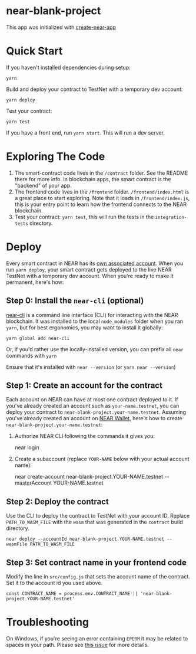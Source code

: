 near-blank-project
==================

This app was initialized with [create-near-app]

Quick Start
===========

If you haven't installed dependencies during setup:

    yarn

Build and deploy your contract to TestNet with a temporary dev account:

    yarn deploy

Test your contract:

    yarn test

If you have a front end, run `yarn start`. This will run a dev server.

Exploring The Code
==================

1. The smart-contract code lives in the `/contract` folder. See the README there for
   more info. In blockchain apps, the smart contract is the "backend" of your app.
2. The frontend code lives in the `/frontend` folder. `/frontend/index.html` is a great
   place to start exploring. Note that it loads in `/frontend/index.js`,
   this is your entry point to learn how the frontend connects to the NEAR blockchain.
3. Test your contract: `yarn test`, this will run the tests in the `integration-tests` directory.

Deploy
======

Every smart contract in NEAR has its [own associated account][NEAR accounts]. 
When you run `yarn deploy`, your smart contract gets deployed to the live NEAR TestNet with a temporary dev account.
When you're ready to make it permanent, here's how:

Step 0: Install the `near-cli` (optional)
-------------------------------------

[near-cli] is a command line interface (CLI) for interacting with the NEAR blockchain. It was installed to the local
`node_modules` folder when you ran `yarn`, but for best ergonomics, you may want to install it globally:

    yarn global add near-cli

Or, if you'd rather use the locally-installed version, you can prefix all `near` commands with `yarn`

Ensure that it's installed with `near --version` (or `yarn near --version`)

Step 1: Create an account for the contract
------------------------------------------

Each account on NEAR can have at most one contract deployed to it. If you've already created an account such as
`your-name.testnet`, you can deploy your contract to `near-blank-project.your-name.testnet`. Assuming you've
already created an account on [NEAR Wallet], here's how to create `near-blank-project.your-name.testnet`:

1. Authorize NEAR CLI following the commands it gives you:

      near login

2. Create a subaccount (replace `YOUR-NAME` below with your actual account name):

      near create-account near-blank-project.YOUR-NAME.testnet --masterAccount YOUR-NAME.testnet

Step 2: Deploy the contract
---------------------------

Use the CLI to deploy the contract to TestNet with your account ID.
Replace `PATH_TO_WASM_FILE` with the `wasm` that was generated in the `contract` build directory.

    near deploy --accountId near-blank-project.YOUR-NAME.testnet --wasmFile PATH_TO_WASM_FILE

Step 3: Set contract name in your frontend code
-----------------------------------------------

Modify the line in `src/config.js` that sets the account name of the contract. Set it to the account id you used above.

    const CONTRACT_NAME = process.env.CONTRACT_NAME || 'near-blank-project.YOUR-NAME.testnet'

Troubleshooting
===============

On Windows, if you're seeing an error containing `EPERM` it may be related to spaces in your path. Please see
[this issue](https://github.com/zkat/npx/issues/209) for more details.

  [create-near-app]: https://github.com/near/create-near-app
  [Node.js]: https://nodejs.org/en/download/package-manager/
  [jest]: https://jestjs.io/
  [NEAR accounts]: https://docs.near.org/concepts/basics/account
  [NEAR Wallet]: https://wallet.testnet.near.org/
  [near-cli]: https://github.com/near/near-cli
  [gh-pages]: https://github.com/tschaub/gh-pages
